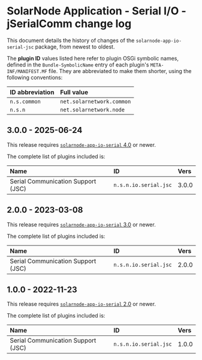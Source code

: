 # SolarNode Application - Serial I/O - jSerialComm change log

This document details the history of changes of the `solarnode-app-io-serial-jsc` package, from
newest to oldest.

The **plugin ID** values listed here refer to plugin OSGi symbolic names, defined in the
`Bundle-SymbolicName` entry of each plugin's `META-INF/MANIFEST.MF` file. They are abbreviated to
make them shorter, using the following conventions:

| ID abbreviation | Full value                |
|:----------------|:--------------------------|
| `n.s.common`    | `net.solarnetwork.common` |
| `n.s.n`         | `net.solarnetwork.node`   |

## 3.0.0 - 2025-06-24

This release requires [`solarnode-app-io-serial` 4.0][io-serial-log] or newer.

The complete list of plugins included is:

| Name                               | ID                    | Vers  |
|:-----------------------------------|:----------------------|:------|
| Serial Communication Support (JSC) | `n.s.n.io.serial.jsc` | 3.0.0 |


## 2.0.0 - 2023-03-08

This release requires [`solarnode-app-io-serial` 3.0][io-serial-log] or newer.

The complete list of plugins included is:

| Name                               | ID                    | Vers  |
|:-----------------------------------|:----------------------|:------|
| Serial Communication Support (JSC) | `n.s.n.io.serial.jsc` | 2.0.0 |


## 1.0.0 - 2022-11-23

This release requires [`solarnode-app-io-serial` 2.0][io-serial-log] or newer.

The complete list of plugins included is:

| Name                               | ID                    | Vers  |
|:-----------------------------------|:----------------------|:------|
| Serial Communication Support (JSC) | `n.s.n.io.serial.jsc` | 1.0.0 |

[io-serial-log]: ../../solarnode-app-io-serial/debian/CHANGELOG.md
